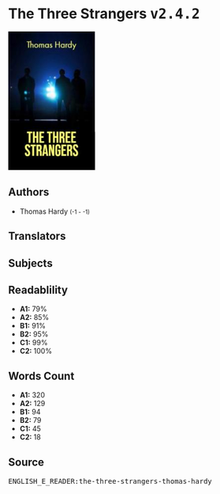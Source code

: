 # The Three Strangers <kbd>v2.4.2</kbd>

![](./cover.medium.jpg "")

## Authors


 - Thomas Hardy <small>(-1 - -1)</small>

## Translators



## Subjects



## Readablility


 - **A1:** 79%
 - **A2:** 85%
 - **B1:** 91%
 - **B2:** 95%
 - **C1:** 99%
 - **C2:** 100%

## Words Count


 - **A1:** 320
 - **A2:** 129
 - **B1:** 94
 - **B2:** 79
 - **C1:** 45
 - **C2:** 18

## Source


<kbd>ENGLISH_E_READER:the-three-strangers-thomas-hardy</kbd>
